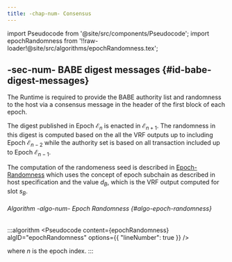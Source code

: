 ```yaml
---
title: -chap-num- Consensus
---
```


import Pseudocode from '@site/src/components/Pseudocode';
import epochRandomness from '!!raw-loader!@site/src/algorithms/epochRandomness.tex';

## -sec-num- BABE digest messages {#id-babe-digest-messages}

The Runtime is required to provide the BABE authority list and randomness to the host via a consensus message in the header of the first block of each epoch.

The digest published in Epoch ${\mathcal{{{E}}}}_{{n}}$ is enacted in ${\mathcal{{{E}}}}_{{{n}+{1}}}$. The randomness in this digest is computed based on the all the VRF outputs up to including Epoch ${\mathcal{{{E}}}}_{{{n}-{2}}}$ while the authority set is based on all transaction included up to Epoch ${\mathcal{{{E}}}}_{{{n}-{1}}}$.

The computation of the randomeness seed is described in [Epoch-Randomness](id-consensus#algo-epoch-randomness) which uses the concept of epoch subchain as described in host specification and the value ${d}_{{B}}$, which is the VRF output computed for slot ${s}_{{B}}$.

###### Algorithm -algo-num- Epoch Randomness {#algo-epoch-randomness}
:::algorithm
<Pseudocode
    content={epochRandomness}
    algID="epochRandomness"
    options={{ "lineNumber": true }}
/>

where ${n}$ is the epoch index.
:::
